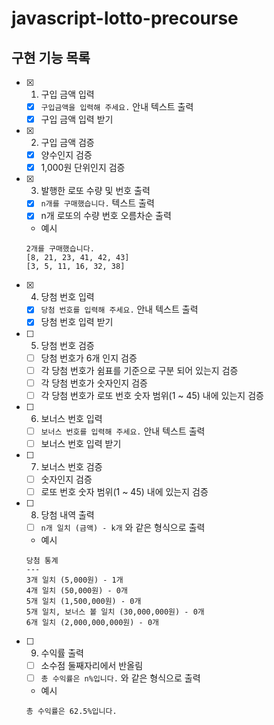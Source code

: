 # javascript-lotto-precourse

## 구현 기능 목록

- [x] 1. 구입 금액 입력
  - [x] `구입금액을 입력해 주세요.` 안내 텍스트 출력
  - [x] 구입 금액 입력 받기
- [x] 2. 구입 금액 검증
  - [x] 양수인지 검증
  - [x] 1,000원 단위인지 검증
- [x] 3. 발행한 로또 수량 및 번호 출력
  - [x] `n개를 구매했습니다.` 텍스트 출력
  - [x] n개 로또의 수량 번호 오름차순 출력
  - 예시
  ```
  2개를 구매했습니다.
  [8, 21, 23, 41, 42, 43]
  [3, 5, 11, 16, 32, 38]
  ```
- [x] 4. 당첨 번호 입력
  - [x] `당첨 번호를 입력해 주세요.` 안내 텍스트 출력
  - [x] 당첨 번호 입력 받기
- [ ] 5. 당첨 번호 검증
  - [ ] 당첨 번호가 6개 인지 검증
  - [ ] 각 당첨 번호가 쉼표를 기준으로 구분 되어 있는지 검증
  - [ ] 각 당첨 번호가 숫자인지 검증
  - [ ] 각 당첨 번호가 로또 번호 숫자 범위(1 ~ 45) 내에 있는지 검증
- [ ] 6. 보너스 번호 입력
  - [ ] `보너스 번호를 입력해 주세요.` 안내 텍스트 출력
  - [ ] 보너스 번호 입력 받기
- [ ] 7. 보너스 번호 검증
  - [ ] 숫자인지 검증
  - [ ] 로또 번호 숫자 범위(1 ~ 45) 내에 있는지 검증
- [ ] 8. 당첨 내역 출력
  - [ ] `n개 일치 (금액) - k개` 와 같은 형식으로 출력
  - 예시
  ```
  당첨 통계
  ---
  3개 일치 (5,000원) - 1개
  4개 일치 (50,000원) - 0개
  5개 일치 (1,500,000원) - 0개
  5개 일치, 보너스 볼 일치 (30,000,000원) - 0개
  6개 일치 (2,000,000,000원) - 0개
  ```
- [ ] 9. 수익률 출력
  - [ ] 소수점 둘째자리에서 반올림
  - [ ] `총 수익률은 n%입니다.` 와 같은 형식으로 출력
  - 예시
  ```
  총 수익률은 62.5%입니다.
  ```
